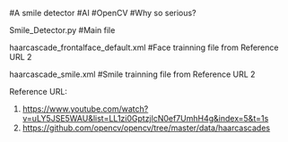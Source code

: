 #A smile detector 
#AI #OpenCV #Why so serious?

Smile_Detector.py                           #Main file

haarcascade_frontalface_default.xml         #Face trainning file from Reference URL 2

haarcascade_smile.xml                       #Smile trainning file from Reference URL 2

Reference URL: 
1. https://www.youtube.com/watch?v=uLY5JSE5WAU&list=LL1zi0GptzjlcN0ef7UmhH4g&index=5&t=1s
2. https://github.com/opencv/opencv/tree/master/data/haarcascades
